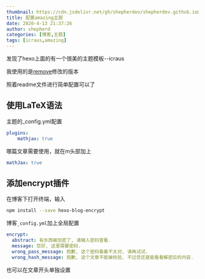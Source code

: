 ```yaml
---
thumbnail: https://cdn.jsdelivr.net/gh/shepherdev/shepherdev.github.io@hexo/static/article/thumbnail/eye.jpg
title: 配置amazing主题
date: 2020-4-13 21:37:26
author: shepherd
categories: [博客,主题]
tags: [icraus,amazing]
---
```


发现了hexo上面的有一个很美的主题模板--icraus

<!-- more -->

我使用的是[remove](https://github.com/removeif/hexo-theme-amazing)修改的版本

照着readme文件进行简单配置可以了

## 使用LaTeX语法

主题的_config.yml配置

```yaml
plugins:
	mathjax: true
```

哪篇文章需要使用，就在m头部加上

```yaml
mathJax: true
```

## 添加encrypt插件

在博客下打开终端，输入

```bash
npm install --save hexo-blog-encrypt
```

博客`_config.yml`加上全局配置

```yaml
encrypt: 
  abstract: 有东西被加密了, 请输入密码查看.
  message: 您好, 这里需要密码.
  wrong_pass_message: 抱歉, 这个密码看着不太对, 请再试试.
  wrong_hash_message: 抱歉, 这个文章不能被校验, 不过您还是能看看解密后的内容.
```

也可以在文章开头单独设置